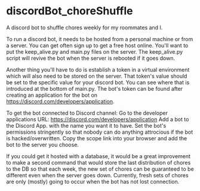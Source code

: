 # discordBot_choreShuffle
A discord bot to shuffle chores weekly for my roommates and I.

To run a discord bot, it needs to be hosted from a personal machine or from a server. You can get often sign up to get a free host online. You'll want to put the keep_alive.py and main.py files on the server. The keep_alive.py script will revive the bot when the server is rebooted if it goes down.

Another thing you'll have to do is establish a token in a virtual environment which will also need to be stored on the server. That token's value should be set to the specific value for your discord bot. You can see where that is introduced at the bottom of main.py. The bot's token can be found after creating an application for the bot on https://discord.com/developers/application.

To get the bot connected to Discord channel:
Go to the developer applications URL: https://discord.com/developers/application
Add a bot to the Discord App. with the name you want it to have.
Set the bot's permissions stringently so that nobody can do anything attrocious if the bot is hacked/overwritten.
Copy the scope link into your browser and add the bot to the server you choose.

If you could get it hosted with a database, it would be a great improvement to make a second command that would store the last distribution of chores to the DB
so that each week, the new set of chores can be guaranteed to be different even when the server goes down. Currently, fresh sets of chores are only (mostly) going to occur when the bot has not lost connection.
